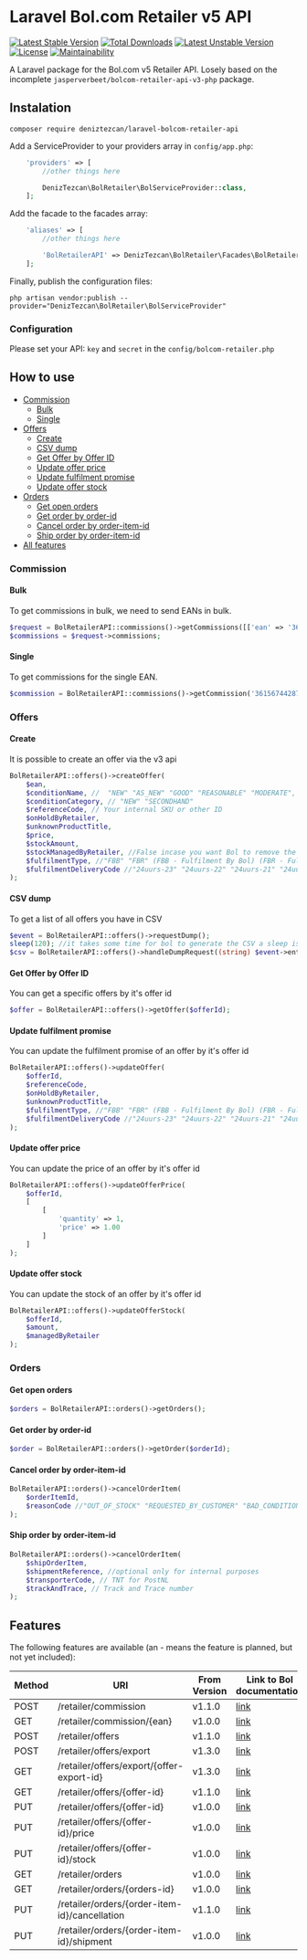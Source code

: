 # Laravel Bol.com Retailer v5 API
[![Latest Stable Version](https://poser.pugx.org/deniztezcan/laravel-bolcom-retailer-api/v/stable)](https://packagist.org/packages/deniztezcan/laravel-bolcom-retailer-api) 
[![Total Downloads](https://poser.pugx.org/deniztezcan/laravel-bolcom-retailer-api/downloads)](https://packagist.org/packages/deniztezcan/laravel-bolcom-retailer-api) 
[![Latest Unstable Version](https://poser.pugx.org/deniztezcan/laravel-bolcom-retailer-api/v/unstable)](https://packagist.org/packages/deniztezcan/laravel-bolcom-retailer-api) 
[![License](https://poser.pugx.org/deniztezcan/laravel-bolcom-retailer-api/license)](https://packagist.org/packages/deniztezcan/laravel-bolcom-retailer-api)
[![Maintainability](https://api.codeclimate.com/v1/badges/9057b79855fcc029f989/maintainability)](https://codeclimate.com/github/deniztezcan/laravel-bolcom-retailer-api/maintainability)

A Laravel package for the Bol.com v5 Retailer API. Losely based on the incomplete `jasperverbeet/bolcom-retailer-api-v3-php` package.

## Instalation
```
composer require deniztezcan/laravel-bolcom-retailer-api
```

Add a ServiceProvider to your providers array in `config/app.php`:
```php
    'providers' => [
    	//other things here

    	DenizTezcan\BolRetailer\BolServiceProvider::class,
    ];
```

Add the facade to the facades array:
```php
    'aliases' => [
    	//other things here

    	'BolRetailerAPI' => DenizTezcan\BolRetailer\Facades\BolRetailerAPI::class,
    ];
```

Finally, publish the configuration files:
```
php artisan vendor:publish --provider="DenizTezcan\BolRetailer\BolServiceProvider"
```

### Configuration
Please set your API: `key` and `secret` in the `config/bolcom-retailer.php`

## How to use
* [Commission](#commission)
	* [Bulk](#bulk)
	* [Single](#single)
* [Offers](#offers)
	* [Create](#create)
	* [CSV dump](#csv-dump)
	* [Get Offer by Offer ID](#get-offer-by-offer-ID)
	* [Update offer price](#Update-offer-price)
	* [Update fulfilment promise](#Update-fulfilment-promise)
	* [Update offer stock](#Update-offer-stock)
* [Orders](#orders)
	* [Get open orders](#Get-open-orders)
	* [Get order by order-id](#Get-order-by-order-id)
	* [Cancel order by order-item-id](#Cancel-order-by-order-item-id)
	* [Ship order by order-item-id](#Ship-order-by-order-item-id)
* [All features](#features)

### Commission
#### Bulk
To get commissions in bulk, we need to send EANs in bulk.
```php
$request = BolRetailerAPI::commissions()->getCommissions([['ean' => '3615674428738'], ['ean' => '0958054542376'], ['ean' => '1863180850327']]);
$commissions = $request->commissions;
```
#### Single
To get commissions for the single EAN.
```php
$commission = BolRetailerAPI::commissions()->getCommission('3615674428738');
```

### Offers
#### Create
It is possible to create an offer via the v3 api
```php
BolRetailerAPI::offers()->createOffer(
	$ean,
	$conditionName, //  "NEW" "AS_NEW" "GOOD" "REASONABLE" "MODERATE",
	$conditionCategory, // "NEW" "SECONDHAND"
	$referenceCode, // Your internal SKU or other ID
	$onHoldByRetailer,
	$unknownProductTitle, 
	$price,
	$stockAmount,
	$stockManagedByRetailer, //False incase you want Bol to remove the stock automatically from their system based on orders
	$fulfilmentType, //"FBB" "FBR" (FBB - Fulfilment By Bol) (FBR - Fulfilment by Retailer)
	$fulfilmentDeliveryCode //"24uurs-23" "24uurs-22" "24uurs-21" "24uurs-20" "24uurs-19" "24uurs-18" "24uurs-17" "24uurs-16" "24uurs-15" "24uurs-14" "24uurs-13" "24uurs-12" "1-2d" "2-3d" "3-5d" "4-8d" "1-8d" "MijnLeverbelofte" 
);
```

#### CSV dump
To get a list of all offers you have in CSV
```php
$event = BolRetailerAPI::offers()->requestDump();
sleep(120); //it takes some time for bol to generate the CSV a sleep is needed to make sure the CSV is ready
$csv = BolRetailerAPI::offers()->handleDumpRequest((string) $event->entityId);
```

#### Get Offer by Offer ID
You can get a specific offers by it's offer id
```php
$offer = BolRetailerAPI::offers()->getOffer($offerId);
```

#### Update fulfilment promise
You can update the fulfilment promise of an offer by it's offer id
```php
BolRetailerAPI::offers()->updateOffer(
	$offerId,
	$referenceCode,
	$onHoldByRetailer,
	$unknownProductTitle,
	$fulfilmentType, //"FBB" "FBR" (FBB - Fulfilment By Bol) (FBR - Fulfilment by Retailer)
	$fulfilmentDeliveryCode //"24uurs-23" "24uurs-22" "24uurs-21" "24uurs-20" "24uurs-19" "24uurs-18" "24uurs-17" "24uurs-16" "24uurs-15" "24uurs-14" "24uurs-13" "24uurs-12" "1-2d" "2-3d" "3-5d" "4-8d" "1-8d" "MijnLeverbelofte" 
);
```

#### Update offer price
You can update the price of an offer by it's offer id
```php
BolRetailerAPI::offers()->updateOfferPrice(
	$offerId,
	[
		[
			'quantity' => 1,
			'price' => 1.00
		]
	]
);
```

#### Update offer stock
You can update the stock of an offer by it's offer id
```php
BolRetailerAPI::offers()->updateOfferStock(
	$offerId,
	$amount,
	$managedByRetailer
);
```

### Orders
####  Get open orders
```php
$orders = BolRetailerAPI::orders()->getOrders();
```

####  Get order by order-id
```php
$order = BolRetailerAPI::orders()->getOrder($orderId);
```

####  Cancel order by order-item-id
```php
BolRetailerAPI::orders()->cancelOrderItem(
	$orderItemId,
	$reasonCode //"OUT_OF_STOCK" "REQUESTED_BY_CUSTOMER" "BAD_CONDITION" "HIGHER_SHIPCOST" "INCORRECT_PRICE" "NOT_AVAIL_IN_TIME" "NO_BOL_GUARANTEE" "ORDERED_TWICE" "RETAIN_ITEM" "TECH_ISSUE" "UNFINDABLE_ITEM" "OTHER"
);
```

####  Ship order by order-item-id
```php
BolRetailerAPI::orders()->cancelOrderItem(
	$shipOrderItem,
	$shipmentReference, //optional only for internal purposes
	$transporterCode, // TNT for PostNL
	$trackAndTrace, // Track and Trace number
);
```

## Features
The following features are available (an - means the feature is planned, but not yet included):


Method | URI | From Version | Link to Bol documentation
--- | --- | --- | ---
POST | /retailer/commission | v1.1.0 | [link](https://api.bol.com/retailer/public/redoc/v5#operation/get-commissions)
GET | /retailer/commission/{ean} | v1.0.0 | [link](https://api.bol.com/retailer/public/redoc/v5#operation/get-commission)
POST | /retailer/offers | v1.1.0 | [link](https://api.bol.com/retailer/public/redoc/v5#operation/post-offer)
POST | /retailer/offers/export | v1.3.0 | [link](https://api.bol.com/retailer/public/redoc/v5#operation/post-offer-export)
GET | /retailer/offers/export/{offer-export-id} | v1.3.0 | [link](https://api.bol.com/retailer/public/redoc/v5#operation/get-offer-export)
GET | /retailer/offers/{offer-id} | v1.1.0 | [link](https://api.bol.com/retailer/public/redoc/v5#operation/get-offer)
PUT | /retailer/offers/{offer-id} | v1.0.0 | [link](https://api.bol.com/retailer/public/redoc/v5#operation/put-offer)
PUT | /retailer/offers/{offer-id}/price | v1.0.0 | [link](https://api.bol.com/retailer/public/redoc/v5#operation/update-offer-price)
PUT | /retailer/offers/{offer-id}/stock | v1.0.0 | [link](https://api.bol.com/retailer/public/redoc/v5#operation/update-offer-stock)
GET | /retailer/orders | v1.0.0 | [link](https://api.bol.com/retailer/public/redoc/v5#operation/get-orders)
GET | /retailer/orders/{orders-id} | v1.0.0 | [link](https://api.bol.com/retailer/public/redoc/v5#operation/get-order)
PUT | /retailer/orders/{order-item-id}/cancellation | v1.1.0 | [link](https://api.bol.com/retailer/public/redoc/v5#operation/cancel-order)
PUT | /retailer/orders/{order-item-id}/shipment | v1.0.0 | [link](https://api.bol.com/retailer/public/redoc/v5#operation/ship-order-item)
